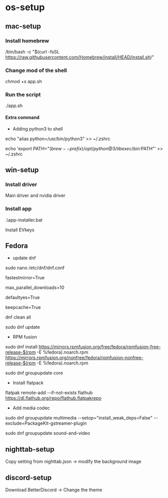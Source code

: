 # os-setup

## mac-setup ##

### Install homebrew ###
/bin/bash -c "$(curl -fsSL https://raw.githubusercontent.com/Homebrew/install/HEAD/install.sh)"

### Change mod of the shell ###
chmod +x app.sh

### Run the script ###
./app.sh

#### Extra command ####
- Adding python3 to shell


echo "alias python=/usr/bin/python3" >> ~/.zshrc

echo 'export PATH="$(brew --prefix)/opt/python@3/libexec/bin:$PATH"' >> ~/.zshrc






## win-setup ##

### Install driver ###
Main driver and nvidia driver

### Install app ###
.\app-installer.bat

Install EVkeys







## Fedora ##
- update dnf

sudo nano /etc/dnf/dnf.conf


fastestmirror=True

max_parallel_downloads=10

defaultyes=True

keepcache=True


dnf clean all

sudo dnf update


- RPM fusion

sudo dnf install https://mirrors.rpmfusion.org/free/fedora/rpmfusion-free-release-$(rpm -E %fedora).noarch.rpm https://mirrors.rpmfusion.org/nonfree/fedora/rpmfusion-nonfree-release-$(rpm -E %fedora).noarch.rpm

sudo dnf groupupdate core

- Install flatpack

 flatpak remote-add --if-not-exists flathub https://dl.flathub.org/repo/flathub.flatpakrepo

- Add media codec
  
sudo dnf groupupdate multimedia --setop="install_weak_deps=False" --exclude=PackageKit-gstreamer-plugin

sudo dnf groupupdate sound-and-video





## nighttab-setup ##
Copy setting from nighttab.json -> modify the background image

## discord-setup ##
Download BetterDiscord -> Change the theme


